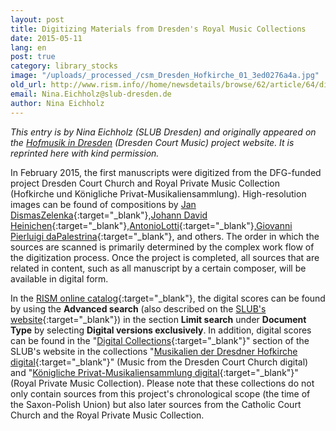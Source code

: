 ```yaml
---
layout: post
title: Digitizing Materials from Dresden's Royal Music Collections
date: 2015-05-11
lang: en
post: true
category: library_stocks
image: "/uploads/_processed_/csm_Dresden_Hofkirche_01_3ed0276a4a.jpg"
old_url: http://www.rism.info//home/newsdetails/browse/62/article/64/digitizing-materials-from-dresdens-royal-music-collections.html
email: Nina.Eichholz@slub-dresden.de
author: Nina Eichholz
---
```



_This entry is by Nina Eichholz (SLUB Dresden) and originally appeared on the [Hofmusik in Dresden](http://hofmusik.slub-dresden.de/news/details/single/digitalisierungsstart-im-projekt-hofkirche-und-koenigliche-privat-musikaliensammlung/ "external-link-new-window") (Dresden Court Music) project website. It is reprinted here with kind permission._

In February 2015, the first manuscripts were digitized from the DFG-funded project Dresden Court Church and Royal Private Music Collection (Hofkirche und Königliche Privat-Musikaliensammlung). High-resolution images can be found of compositions by [Jan DismasZelenka](http://digital.slub-dresden.de/id426608062){:target="_blank"},[Johann David Heinichen](http://digital.slub-dresden.de/id426600088){:target="_blank"},[AntonioLotti](http://digital.slub-dresden.de/id426603958){:target="_blank"},[Giovanni Pierluigi daPalestrina](http://digital.slub-dresden.de/id425726525){:target="_blank"}, and others. The order in which the sources are scanned is primarily determined by the complex work flow of the digitization process. Once the project is completed, all sources that are related in content, such as all manuscript by a certain composer, will be available in digital form.

In the [RISM online catalog](https://opac.rism.info/metaopac/start.do?View=rism){:target="_blank"}, the digital scores can be found by using the **Advanced search** (also described on the [SLUB's website](http://hofmusik.slub-dresden.de/recherche/){:target="_blank"}) in the section **Limit search** under **Document Type** by selecting **Digital versions exclusively**. In addition, digital scores can be found in the "[Digital Collections](http://digital.slub-dresden.de/en/digital-collections/){:target="_blank"}" section of the SLUB's website in the collections "[Musikalien der Dresdner Hofkirche digital](http://digital.slub-dresden.de/kollektionen/128/){:target="_blank"}" (Music from the Dresden Court Church digital) and "[Königliche Privat-Musikaliensammlung digital](http://digital.slub-dresden.de/kollektionen/115/){:target="_blank"}" (Royal Private Music Collection). Please note that these collections do not only contain sources from this project's chronological scope (the time of the Saxon-Polish Union) but also later sources from the Catholic Court Church and the Royal Private Music Collection.



<script type="text/javascript">var switchTo5x=true;</script><script type="text/javascript" src="http://w.sharethis.com/button/buttons.js"></script><script type="text/javascript">stLight.options({publisher: "9b601438-1ce1-49d8-bfd7-9cff5df54c17", doNotHash: false, doNotCopy: false, hashAddressBar: false});</script>